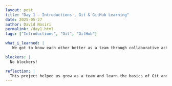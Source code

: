 ```yaml
---
layout: post
title: "Day 1 – Introductions , Git & GitHub Learning"
date: 2025-05-27
author: David Nosiri
permalink: /day1.html
tags: ["Introductions", "Git", "GitHub"]

what_i_learned: |
   We got to know each other better as a team through collaborative activities, and at the same time, we were introduced to Git and GitHub — tools used for version control in software development. We learned how to use Git to track changes in our code and how to use GitHub to share our projects, collaborate online, and manage contributions from different team members efficiently. 

blockers: |
  No blockers!

reflection: |
  This project helped us grow as a team and learn the basics of Git and GitHub. It showed us how useful version control is for working together on code.
---
```

